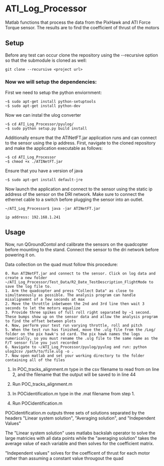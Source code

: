 # ATI_Log_Processor

Matlab functions that process the data from the PixHawk and ATI Force Torque sensor. The results are  to find the coefficient of thrust of the motors


## Setup

Before any test can occur clone the repository using the --recursive option so that the submodule is cloned as well:
```
git clone --recursive <project url>
```

### Now we will setup the dependencies:
First we need to setup the python enviornment:
```
~$ sudo apt-get install python-setuptools
~$ sudo apt-get install python-dev
```
Now we can instal the ulog converter
```
~$ cd ATI_Log_Processor/pyulog/
~$ sudo python setup.py build install
```
Additionally ensure that the ATINetFT.jar application runs and can connect to the sensor using the ip address. First, navigate to the cloned repository and make the application executable as follows:
```
~$ cd ATI_Log_Processor
~$ chmod +x ./ATINetFT.jar
```
Ensure that you have a version of java
```
~$ sudo apt-get install default-jre
```

Now launch the application and connect to the sensor using the static ip address of the sensor on the DRI network. Make sure to connect the ethernet cable to a switch before plugging the sensor into an outlet.
```
~/ATI_Log_Processor$ java -jar ATINetFT.jar

ip address: 192.168.1.241
```

## Usage

Now, run QGroundContol and calibrate the sensors on the quadcopter before mounting to the stand. Connect the sensor to the dri network before powering it on.

Data collection on the quad must follow this procedure:
```
0. Run ATINetFT.jar and connect to the sensor. Click on log data and create a new folder ~/ATI_Log_Processor/Test_Data/R2_Date_TestDescription_FlightMode to save the log file to.
1. Arm the quadcopter and press "Collect Data" as close to simultaneously as possible. The analysis program can handle misalignemnt of a few seconds at max
2. Move the throttle inbetween the 2nd and 3rd line then wait 3 seconds to let the motors equalize
3. Provide three spikes of full roll right separated by ~1 second. These bumps show up on the sensor data and allow the analysis program to find the offset between plots
4. Now, perform your test run varying throttle, roll and pitch
5. When the test run has finished, move the .ulg file from the /Log/ folder on the pix hawk's sd card. The pix hawk names the logs numerically, so you must rename the .ulg file to the same name as the F/T sensor file you just recorded
6. Navigate to ~/ATI_Log_Processor/pyulog/pyulog and run: python ulog2csv /path/to/file.ulg -o .
7. Now open matlab and set your working directory to the folder containing all of the files
```

1. In POC_tracks_alignment.m type in the csv filename to read from on line 2, and the filename that the output will be saved to   in line 44
2. Run POC_tracks_alignment.m

3. In POCidentification.m type in the .mat filename from step 1.
4. Run POCidentification.m


POCidentification.m outputs three sets of solutions separated by the headers "Linear system solution", "Averaging solution", and "Independent Values"

The "Linear system solution" uses matlabs backslah operator to solve the large matricies with all data points while the "averaging solution" takes the average value of each variable and then solves for the coefficient matrix.

"Independent values" solves for the coefficent of thrust for each motor rather than assuming a constant value througout the quad
